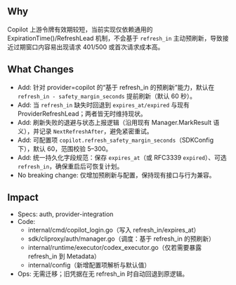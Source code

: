 ## Why
Copilot 上游令牌有效期较短，当前实现仅依赖通用的 ExpirationTime()/RefreshLead 机制，不会基于 `refresh_in` 主动预刷新，导致接近过期窗口内容易出现请求 401/500 或首次请求成本高。

## What Changes
- Add: 针对 provider=copilot 的“基于 refresh_in 的预刷新”能力，默认在 `refresh_in - safety_margin_seconds` 提前刷新（默认 60 秒）。
- Add: 当 `refresh_in` 缺失时回退到 `expires_at/expired` 与现有 ProviderRefreshLead；两者皆无时维持现状。
- Add: 刷新失败的退避与状态上报逻辑（沿用现有 Manager.MarkResult 语义），并记录 `NextRefreshAfter`，避免紧密重试。
- Add: 可配置项 `copilot.refresh_safety_margin_seconds`（SDKConfig 下），默认 60，范围校验 5–300。
- Add: 统一持久化字段规范：保存 `expires_at`（或 RFC3339 `expired`）、可选 `refresh_in`，确保重启后可恢复计划。
- No breaking change: 仅增加预刷新与配置，保持现有接口与行为兼容。

## Impact
- Specs: auth, provider-integration
- Code:
  - internal/cmd/copilot_login.go（写入 refresh_in/expires_at）
  - sdk/cliproxy/auth/manager.go（调度：基于 refresh_in 的预刷新）
  - internal/runtime/executor/codex_executor.go（仅若需要暴露 refresh_in 到 Metadata）
  - internal/config（新增配置项解析与默认值）
- Ops: 无需迁移；旧凭据在无 refresh_in 时自动回退到原逻辑。
